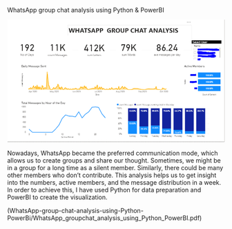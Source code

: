 WhatsApp group chat analysis using Python & PowerBI

<img src="https://github.com/vijayjc2018/WhatsApp-group-chat-analysis-using-Python-PowerBi/blob/main/Screenshot/Screenshot.PNG" />

Nowadays, WhatsApp became the preferred communication mode, which allows us to create groups and share our thought. Sometimes, we might be in a group for a long time as a silent member. Similarly, there could be many other members who don’t contribute. This analysis helps us to get insight into the numbers, active members, and the message distribution in a week. In order to achieve this, I have used Python for data preparation and PowerBI to create the visualization.


(WhatsApp-group-chat-analysis-using-Python-PowerBi/WhatsApp_groupchat_analysis_using_Python_PowerBI.pdf)
